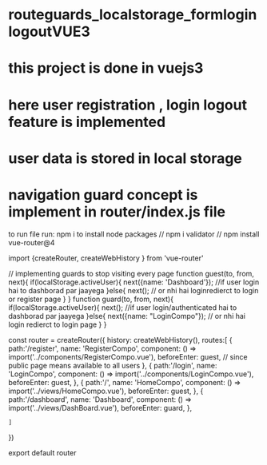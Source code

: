 # routeguards_localstorage_formloginlogoutVUE3
# this project is done in vuejs3
# here user registration , login logout feature is implemented
# user data is stored in local storage
# navigation guard concept is implement in router/index.js file
to run file run: npm i to install node packages
// npm i validator 
// npm install vue-router@4

import {createRouter, createWebHistory } from 'vue-router'

// implementing guards to stop visiting every page
function guest(to, from, next){
    if(localStorage.activeUser){
        next({name: 'Dashboard'}); //if user login hai to dashborad par jaayega
    }else{
        next(); // or nhi hai loginredierct to login or register page
    }
}
function guard(to, from, next){
    if(localStorage.activeUser){
        next(); //if user login/authenticated hai to dashborad par jaayega
    }else{
        next({name: "LoginCompo"}); // or nhi hai login redierct to login page
    }
}

const router = createRouter({
    history: createWebHistory(),
    routes:[
        {
            path:'/register',
            name: 'RegisterCompo',
            component: () => import('../components/RegisterCompo.vue'),
            beforeEnter: guest, // since public page means available to all users
        },
        {
            path:'/login',
            name: 'LoginCompo',
            component: () => import('../components/LoginCompo.vue'),
            beforeEnter: guest,
        },
        {
            path:'/',
            name: 'HomeCompo',
            component: () => import('../views/HomeCompo.vue'),
            beforeEnter: guest,
        },
        {
            path:'/dashboard',
            name: 'Dashboard',
            component: () => import('../views/DashBoard.vue'),
            beforeEnter: guard,
        },
        
    ]
})


export default router
